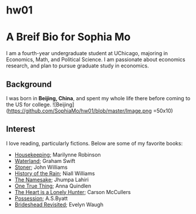 # hw01
# A Breif Bio for Sophia Mo
I am a fourth-year undergraduate student at UChicago, majoring in Economics, Math, and Political Science. I am passionate about economics research, and plan to pursue graduate study in economics.

## Background
I was born in **Beijing, China**, and spent my whole life there before coming to the US for college.
![Beijing](https://github.com/SophiaMo/hw01/blob/master/Image.png =50x10)

## Interest
I love reading, particularly fictions. Below are some of my favorite books:
* [Housekeeping](https://www.goodreads.com/book/show/11741.Housekeeping); Marilynne Robinson
* [Waterland](https://www.goodreads.com/book/show/148639.Waterland); Graham Swift
* [Stoner](https://www.goodreads.com/book/show/166997.Stoner); John Williams
* [History of the Rain](https://www.goodreads.com/book/show/19314428-history-of-the-rain); Niall Williams
* [The Namesake](https://www.goodreads.com/book/show/33917.The_Namesake); Jhumpa Lahiri
* [One True Thing](https://www.goodreads.com/book/show/176839.One_True_Thing); Anna Quindlen
* [The Heart is a Lonely Hunter](https://www.goodreads.com/book/show/37380.The_Heart_Is_a_Lonely_Hunter); Carson McCullers
* [Possession](https://www.goodreads.com/book/show/41219.Possession); A.S.Byatt
* [Brideshead Revisited](https://www.goodreads.com/book/show/30933.Brideshead_Revisited); Evelyn Waugh
